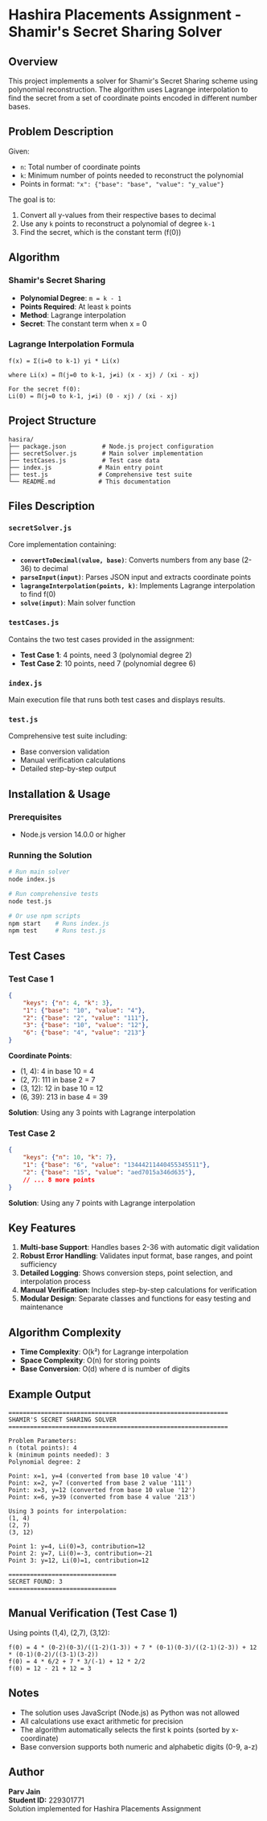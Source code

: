 # Hashira Placements Assignment - Shamir's Secret Sharing Solver

## Overview

This project implements a solver for Shamir's Secret Sharing scheme using polynomial reconstruction. The algorithm uses Lagrange interpolation to find the secret from a set of coordinate points encoded in different number bases.

## Problem Description

Given:
- `n`: Total number of coordinate points
- `k`: Minimum number of points needed to reconstruct the polynomial
- Points in format: `"x": {"base": "base", "value": "y_value"}`

The goal is to:
1. Convert all y-values from their respective bases to decimal
2. Use any `k` points to reconstruct a polynomial of degree `k-1`
3. Find the secret, which is the constant term (f(0))

## Algorithm

### Shamir's Secret Sharing
- **Polynomial Degree**: `m = k - 1`
- **Points Required**: At least `k` points
- **Method**: Lagrange interpolation
- **Secret**: The constant term when x = 0

### Lagrange Interpolation Formula
```
f(x) = Σ(i=0 to k-1) yi * Li(x)

where Li(x) = Π(j=0 to k-1, j≠i) (x - xj) / (xi - xj)

For the secret f(0):
Li(0) = Π(j=0 to k-1, j≠i) (0 - xj) / (xi - xj)
```

## Project Structure

```
hasira/
├── package.json          # Node.js project configuration
├── secretSolver.js       # Main solver implementation
├── testCases.js          # Test case data
├── index.js             # Main entry point
├── test.js              # Comprehensive test suite
└── README.md            # This documentation
```

## Files Description

### `secretSolver.js`
Core implementation containing:
- **`convertToDecimal(value, base)`**: Converts numbers from any base (2-36) to decimal
- **`parseInput(input)`**: Parses JSON input and extracts coordinate points
- **`lagrangeInterpolation(points, k)`**: Implements Lagrange interpolation to find f(0)
- **`solve(input)`**: Main solver function

### `testCases.js`
Contains the two test cases provided in the assignment:
- **Test Case 1**: 4 points, need 3 (polynomial degree 2)
- **Test Case 2**: 10 points, need 7 (polynomial degree 6)

### `index.js`
Main execution file that runs both test cases and displays results.

### `test.js`
Comprehensive test suite including:
- Base conversion validation
- Manual verification calculations
- Detailed step-by-step output

## Installation & Usage

### Prerequisites
- Node.js version 14.0.0 or higher

### Running the Solution
```bash
# Run main solver
node index.js

# Run comprehensive tests
node test.js

# Or use npm scripts
npm start    # Runs index.js
npm test     # Runs test.js
```

## Test Cases

### Test Case 1
```json
{
    "keys": {"n": 4, "k": 3},
    "1": {"base": "10", "value": "4"},
    "2": {"base": "2", "value": "111"},
    "3": {"base": "10", "value": "12"},
    "6": {"base": "4", "value": "213"}
}
```

**Coordinate Points**:
- (1, 4): 4 in base 10 = 4
- (2, 7): 111 in base 2 = 7
- (3, 12): 12 in base 10 = 12  
- (6, 39): 213 in base 4 = 39

**Solution**: Using any 3 points with Lagrange interpolation

### Test Case 2
```json
{
    "keys": {"n": 10, "k": 7},
    "1": {"base": "6", "value": "13444211440455345511"},
    "2": {"base": "15", "value": "aed7015a346d635"},
    // ... 8 more points
}
```

**Solution**: Using any 7 points with Lagrange interpolation

## Key Features

1. **Multi-base Support**: Handles bases 2-36 with automatic digit validation
2. **Robust Error Handling**: Validates input format, base ranges, and point sufficiency
3. **Detailed Logging**: Shows conversion steps, point selection, and interpolation process
4. **Manual Verification**: Includes step-by-step calculations for verification
5. **Modular Design**: Separate classes and functions for easy testing and maintenance

## Algorithm Complexity

- **Time Complexity**: O(k²) for Lagrange interpolation
- **Space Complexity**: O(n) for storing points
- **Base Conversion**: O(d) where d is number of digits

## Example Output

```
=============================================================
SHAMIR'S SECRET SHARING SOLVER
=============================================================

Problem Parameters:
n (total points): 4
k (minimum points needed): 3
Polynomial degree: 2

Point: x=1, y=4 (converted from base 10 value '4')
Point: x=2, y=7 (converted from base 2 value '111')
Point: x=3, y=12 (converted from base 10 value '12')
Point: x=6, y=39 (converted from base 4 value '213')

Using 3 points for interpolation:
(1, 4)
(2, 7)
(3, 12)

Point 1: y=4, Li(0)=3, contribution=12
Point 2: y=7, Li(0)=-3, contribution=-21
Point 3: y=12, Li(0)=1, contribution=12

==============================
SECRET FOUND: 3
==============================
```

## Manual Verification (Test Case 1)

Using points (1,4), (2,7), (3,12):

```
f(0) = 4 * (0-2)(0-3)/((1-2)(1-3)) + 7 * (0-1)(0-3)/((2-1)(2-3)) + 12 * (0-1)(0-2)/((3-1)(3-2))
f(0) = 4 * 6/2 + 7 * 3/(-1) + 12 * 2/2
f(0) = 12 - 21 + 12 = 3
```

## Notes

- The solution uses JavaScript (Node.js) as Python was not allowed
- All calculations use exact arithmetic for precision
- The algorithm automatically selects the first k points (sorted by x-coordinate)
- Base conversion supports both numeric and alphabetic digits (0-9, a-z)

## Author
**Parv Jain**  
**Student ID:** 229301771  
Solution implemented for Hashira Placements Assignment

